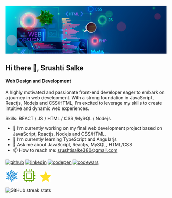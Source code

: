 ![Web Design and Development](https://github.com/srushtisalke/srushtisalke/blob/main/shutterstock_1449924503.png)

## Hi there 👋, Srushti Salke
#### Web Design and Development

A highly motivated and passionate front-end developer eager to embark on a journey in web development. With a strong foundation in JavaScript, Reactjs, Nodejs and CSS/HTML, I'm excited to leverage my skills to create intuitive and dynamic web experiences.

Skills: REACT / JS / HTML / CSS /MySQL / Nodejs

- 🔭 I’m currently working on my final web development project based on JavaScript, Reactjs, Nodejs and CSS/HTML. 
- 🌱 I’m currently learning TypeScript and Angularjs 
- 💬 Ask me about JavaScript, Reactjs, MySQL, HTML/CSS 
- 📫 How to reach me: srushtisalke380@gmail.com 


[<img src='https://cdn.jsdelivr.net/npm/simple-icons@3.0.1/icons/github.svg' alt='github' height='40'>](https://github.com/srushtisalke)  [<img src='https://cdn.jsdelivr.net/npm/simple-icons@3.0.1/icons/linkedin.svg' alt='linkedin' height='40'>](https://www.linkedin.com/in/srushti-salke/)  [<img src='https://cdn.jsdelivr.net/npm/simple-icons@3.0.1/icons/codepen.svg' alt='codepen' height='40'>](https://codepen.io/srushtisalke)  [<img src='https://cdn.jsdelivr.net/npm/simple-icons@3.0.1/icons/codewars.svg' alt='codewars' height='40'>](https://www.codewars.com/users/srushtisalke)  

<a href='https://archiveprogram.github.com/'><img src='https://raw.githubusercontent.com/acervenky/animated-github-badges/master/assets/acbadge.gif' width='40' height='40'></a> <a href='https://docs.github.com/en/developers'><img src='https://raw.githubusercontent.com/acervenky/animated-github-badges/master/assets/devbadge.gif' width='40' height='40'></a> <a href='https://stars.github.com/'><img src='https://raw.githubusercontent.com/acervenky/animated-github-badges/master/assets/starbadge.gif' width='35' height='35'></a> 

![GitHub streak stats](https://streak-stats.demolab.com/?user=srushtisalke)  

